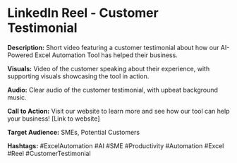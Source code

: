 # LinkedIn Reel - Customer Testimonial

**Description:** Short video featuring a customer testimonial about how our AI-Powered Excel Automation Tool has helped their business.

**Visuals:** Video of the customer speaking about their experience, with supporting visuals showcasing the tool in action.

**Audio:** Clear audio of the customer testimonial, with upbeat background music.

**Call to Action:** Visit our website to learn more and see how our tool can help your business! [Link to website]

**Target Audience:** SMEs, Potential Customers

**Hashtags:** #ExcelAutomation #AI #SME #Productivity #Automation #Excel #Reel #CustomerTestimonial